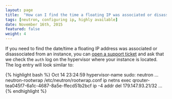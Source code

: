 ```yaml
---
layout: page
title:  "How can I find the time a floating IP was associated or disassociated from an instance?"
tags: [neutron, configuring ip, highly available]
date: November 16th, 2015
featured: false
weight: 4
---
```


If you need to find the date/time a floating IP address was associated or disassociated from an instance, you can [open a support ticket](http://support.bluebox.net) and ask that we check the `auth` log on the hypervisor where your instance is located.  The log entry will look similar to:

{% highlight bash %}
Oct 14 23:24:59 hypervisor-name sudo: neutron ... neutron-rootwrap /etc/neutron/rootwrap.conf
ip netns exec qrouter-tea045f7-6a1c-4687-8a5e-ffecd51b2bcf ip -4 addr del 179.147.93.21/32 ...
{% endhighlight %}
